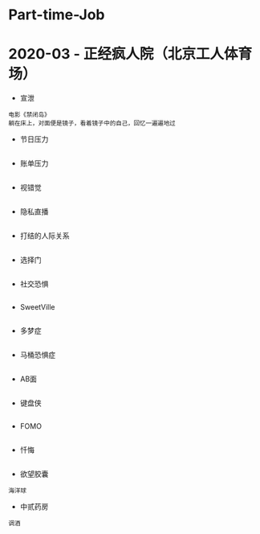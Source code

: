 # Part-time-Job


# 2020-03 - 正经疯人院（北京工人体育场）
- 宣泄
```
电影《禁闭岛》
躺在床上，对面便是镜子，看着镜子中的自己，回忆一遍遍地过
```

- 节日压力
```

```

- 账单压力
```

```

- 视错觉
```

```

- 隐私直播
```

```

- 打结的人际关系
```

```

- 选择门
```

```

- 社交恐惧
```

```

- SweetVille
```

```

- 多梦症
```

```

- 马桶恐惧症
```

```

- AB面
```

```

- 键盘侠
```

```

- FOMO
```

```

- 忏悔
```

```

- 欲望胶囊
```
海洋球
```

- 中贰药房
```
调酒
```



